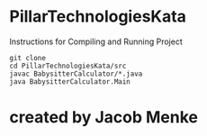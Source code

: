 # PillarTechnologiesKata


Instructions for Compiling and Running Project

```
git clone
cd PillarTechnologiesKata/src
javac BabysitterCalculator/*.java
java BabysitterCalculator.Main
```




# created by Jacob Menke
